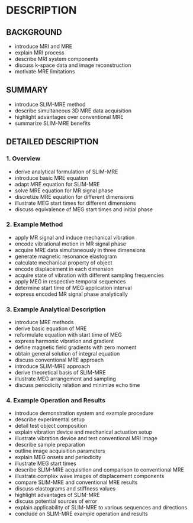 # DESCRIPTION

## BACKGROUND

- introduce MRI and MRE
- explain MRI process
- describe MRI system components
- discuss k-space data and image reconstruction
- motivate MRE limitations

## SUMMARY

- introduce SLIM-MRE method
- describe simultaneous 3D MRE data acquisition
- highlight advantages over conventional MRE
- summarize SLIM-MRE benefits

## DETAILED DESCRIPTION

### 1. Overview

- derive analytical formulation of SLIM-MRE
- introduce basic MRE equation
- adapt MRE equation for SLIM-MRE
- solve MRE equation for MR signal phase
- discretize MRE equation for different dimensions
- illustrate MEG start times for different dimensions
- discuss equivalence of MEG start times and initial phase

### 2. Example Method

- apply MR signal and induce mechanical vibration
- encode vibrational motion in MR signal phase
- acquire MRE data simultaneously in three dimensions
- generate magnetic resonance elastogram
- calculate mechanical property of object
- encode displacement in each dimension
- acquire state of vibration with different sampling frequencies
- apply MEG in respective temporal sequences
- determine start time of MEG application interval
- express encoded MR signal phase analytically

### 3. Example Analytical Description

- introduce MRE methods
- derive basic equation of MRE
- reformulate equation with start time of MEG
- express harmonic vibration and gradient
- define magnetic field gradients with zero moment
- obtain general solution of integral equation
- discuss conventional MRE approach
- introduce SLIM-MRE approach
- derive theoretical basis of SLIM-MRE
- illustrate MEG arrangement and sampling
- discuss periodicity relation and minimize echo time

### 4. Example Operation and Results

- introduce demonstration system and example procedure
- describe experimental setup
- detail test object composition
- explain vibration device and mechanical actuation setup
- illustrate vibration device and test conventional MRI image
- describe sample preparation
- outline image acquisition parameters
- explain MEG onsets and periodicity
- illustrate MEG start times
- describe SLIM-MRE acquisition and comparison to conventional MRE
- illustrate complex wave images of displacement components
- compare SLIM-MRE and conventional MRE results
- discuss elastograms and stiffness values
- highlight advantages of SLIM-MRE
- discuss potential sources of error
- explain applicability of SLIM-MRE to various sequences and directions
- conclude on SLIM-MRE example operation and results

